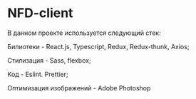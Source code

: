 # NFD-client

В данном проекте используется следующий стек:

Билиотеки - React.js, Typescript, Redux, Redux-thunk, Axios;

Стилизация - Sass, flexbox;

Код - Eslint. Prettier;

Оптимизация изображений - Adobe Photoshop
